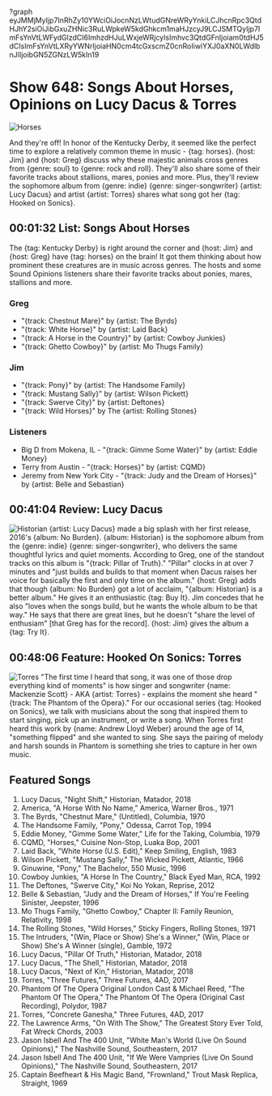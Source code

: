 ?graph eyJMMjMyIjp7InRhZy10YWciOiJocnNzLWtudGNreWRyYnkiLCJhcnRpc3QtdHJhY2siOiJibGxuZHNic3RuLWpkeW5kdGhkcm1maHJzcyJ9LCJSMTQyIjp7ImFsYnVtLWFydGlzdCI6ImhzdHJuLWxjeWRjcyIsImhvc3QtdGFnIjoiam0tdHJ5dCIsImFsYnVtLXRyYWNrIjoiaHN0cm4tcGxscmZ0cnRoIiwiYXJ0aXN0LWdlbnJlIjoibGN5ZGNzLW5kIn19

# Show 648: Songs About Horses, Opinions on Lucy Dacus & Torres

![Horses](https://sound-images.s3.amazonaws.com/images/2018/horses_1.jpg)

And they're off! In honor of the Kentucky Derby, it seemed like the perfect time to explore a relatively common theme in music - {tag: horses}. {host: Jim} and {host: Greg} discuss why these majestic animals cross genres from {genre: soul} to {genre: rock and roll}. They'll also share some of their favorite tracks about stallions, mares, ponies and more. Plus, they'll review the sophomore album from {genre: indie} {genre: singer-songwriter} {artist: Lucy Dacus} and artist {artist: Torres} shares what song got her {tag: Hooked on Sonics}.


## 00:01:32 List: Songs About Horses
The {tag: Kentucky Derby} is right around the corner and {host: Jim} and {host: Greg} have {tag: horses} on the brain! It got them thinking about how prominent these creatures are in music across genres. The hosts and some Sound Opinions listeners share their favorite tracks about ponies, mares, stallions and more.

### Greg
- "{track: Chestnut Mare}" by {artist: The Byrds}
- "{track: White Horse}" by {artist: Laid Back}
- "{track: A Horse in the Country}" by {artist: Cowboy Junkies}
- "{track: Ghetto Cowboy}" by {artist: Mo Thugs Family}

### Jim
- "{track: Pony}" by {artist: The Handsome Family}
- "{track: Mustang Sally}" by {artist: Wilson Pickett}
- "{track: Swerve City}" by {artist: Deftones}
- "{track: Wild Horses}" by The {artist: Rolling Stones}

### Listeners
- Big D from Mokena, IL - "{track: Gimme Some Water}" by {artist: Eddie Money}
- Terry from Austin - "{track: Horses}" by {artist: CQMD}
- Jeremy from New York City - "{track: Judy and the Dream of Horses}" by {artist: Belle and Sebastian}


## 00:41:04 Review: Lucy Dacus
![Historian](https://is3-ssl.mzstatic.com/image/thumb/Music118/v4/19/c9/08/19c9083b-704a-6111-5de6-01822d6065d1/source/600x600bb.jpg "1060812309/1316844364")
{artist: Lucy Dacus} made a big splash with her first release, 2016's {album: No Burden}. {album: Historian} is the sophomore album from the {genre: indie} {genre: singer-songwriter}, who delivers the same thoughtful lyrics and quiet moments. According to Greg, one of the standout tracks on this album is "{track: Pillar of Truth}." "Pillar" clocks in at over 7 minutes and "just builds and builds to that moment when Dacus raises her voice for basically the first and only time on the album." {host: Greg} adds that though {album: No Burden} got a lot of acclaim, "{album: Historian} is a better album." He gives it an enthusiastic {tag: Buy It}. Jim concedes that he also "loves when the songs build, but he wants the whole album to be that way." He says that there are great lines, but he doesn't "share the level of enthusiam" [that Greg has for the record]. {host: Jim} gives the album a {tag: Try It}.


## 00:48:06 Feature: Hooked On Sonics: Torres
![Torres](https://sound-images.s3.amazonaws.com/images/2018/TORRES1_AshleyConnor.jpg)
"The first time I heard that song, it was one of those drop everything kind of moments" is how singer and songwriter {name: Mackenzie Scott} - AKA {artist: Torres} - explains the moment she heard "{track: The Phantom of the Opera}." For our occasional series {tag: Hooked on Sonics}, we talk with musicians about the song that inspired them to start singing, pick up an instrument, or write a song. When Torres first heard this work by {name: Andrew Lloyd Weber} around the age of 14, "something flipped" and she wanted to sing. She says the pairing of melody and harsh sounds in Phantom is something she tries to capture in her own music. 

## Featured Songs

1. Lucy Dacus, "Night Shift," Historian, Matador, 2018
1. America, "A Horse With No Name," America, Warner Bros., 1971
1. The Byrds, "Chestnut Mare," (Untitled), Columbia, 1970
1. The Handsome Family, "Pony," Odessa, Carrot Top, 1994
1. Eddie Money, "Gimme Some Water," Life for the Taking, Columbia, 1979
1. CQMD, "Horses," Cuisine Non-Stop, Luaka Bop, 2001
1. Laid Back, "White Horse (U.S. Edit)," Keep Smiling, English, 1983
1. Wilson Pickett, "Mustang Sally," The Wicked Pickett, Atlantic, 1966
1. Ginuwine, "Pony," The Bachelor, 550 Music, 1996
1. Cowboy Junkies, "A Horse In The Country," Black Eyed Man, RCA, 1992
1. The Deftones, "Swerve City," Koi No Yokan, Reprise, 2012
1. Belle & Sebastian, "Judy and the Dream of Horses," If You're Feeling Sinister, Jeepster, 1996
1. Mo Thugs Family, "Ghetto Cowboy," Chapter II: Family Reunion, Relativity, 1998
1. The Rolling Stones, "Wild Horses," Sticky Fingers, Rolling Stones, 1971
1. The Intruders, "(Win, Place or Show) She's a Winner," (Win, Place or Show) She's A Winner (single), Gamble, 1972
1. Lucy Dacus, "Pillar Of Truth," Historian, Matador, 2018
1. Lucy Dacus, "The Shell," Historian, Matador, 2018
1. Lucy Dacus, "Next of Kin," Historian, Matador, 2018
1. Torres, "Three Futures," Three Futures, 4AD, 2017
1. Phantom Of The Opera Original London Cast & Michael Reed, "The Phantom Of The Opera," The Phantom Of The Opera (Original Cast Recording), Polydor, 1987
1. Torres, "Concrete Ganesha," Three Futures, 4AD, 2017
1. The Lawrence Arms, "On With The Show," The Greatest Story Ever Told, Fat Wreck Chords, 2003
1. Jason Isbell And The 400 Unit, "White Man's World (Live On Sound Opinions)," The Nashville Sound, Southeastern, 2017
1. Jason Isbell And The 400 Unit, "If We Were Vampries (Live On Sound Opinions)," The Nashville Sound, Southeastern, 2017
1. Captain Beefheart & His Magic Band, "Frownland," Trout Mask Replica, Straight, 1969